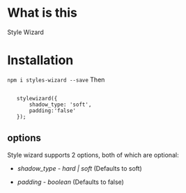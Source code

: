 # What is this

Style Wizard

# Installation

`npm i styles-wizard --save`
Then

```import {stylewizard} from 'stylewizard;

   stylewizard({
       shadow_type: 'soft',
       padding:'false'
   });
```

## options

Style wizard supports 2 options, both of which are optional:

- _shadow_type_ - _hard | soft_ (Defaults to soft)

- _padding_ - _boolean_ (Defaults to false)
